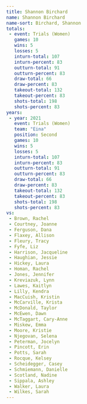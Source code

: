 ```yaml
---
title: Shannon Birchard
name: Shannon Birchard
name-sort: Birchard, Shannon
totals:
 - event: Trials (Women)
   games: 10
   wins: 5
   losses: 5
   inturn-total: 107
   inturn-percent: 83
   outturn-total: 91
   outturn-percent: 83
   draw-total: 66
   draw-percent: 83
   takeout-total: 132
   takeout-percent: 83
   shots-total: 198
   shots-percent: 83
years:
 - year: 2021
   event: Trials (Women)
   team: "Eina"
   position: Second
   games: 10
   wins: 5
   losses: 5
   inturn-total: 107
   inturn-percent: 83
   outturn-total: 91
   outturn-percent: 83
   draw-total: 66
   draw-percent: 83
   takeout-total: 132
   takeout-percent: 83
   shots-total: 198
   shots-percent: 83
vs:
 - Brown, Rachel
 - Courtney, Joanne
 - Ferguson, Dana
 - Flaxey, Allison
 - Fleury, Tracy
 - Fyfe, Liz
 - Harrison, Jacqueline
 - Haughian, Jessie
 - Hickey, Laura
 - Homan, Rachel
 - Jones, Jennifer
 - Kreviazuk, Lynn
 - Lawes, Kaitlyn
 - Lilly, Kendra
 - MacCuish, Kristin
 - McCarville, Krista
 - McDonald, Taylor
 - McEwen, Dawn
 - McTaggart, Cary-Anne
 - Miskew, Emma
 - Moore, Kristie
 - Njegovan, Selena
 - Peterman, Jocelyn
 - Pincott, Erin
 - Potts, Sarah
 - Rocque, Kelsey
 - Scheidegger, Casey
 - Schmiemann, Danielle
 - Scotland, Nadine
 - Sippala, Ashley
 - Walker, Laura
 - Wilkes, Sarah
---
```

